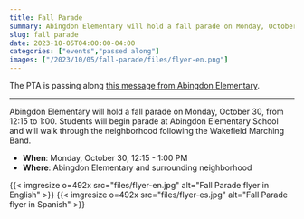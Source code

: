 ```yaml
--- 
title: Fall Parade
summary: Abingdon Elementary will hold a fall parade on Monday, October 30, from 12:15 to 1:00.
slug: fall parade
date: 2023-10-05T04:00:00-04:00
categories: ["events","passed along"]
images: ["/2023/10/05/fall-parade/files/flyer-en.png"]
---
```


The PTA is passing along [this message from Abingdon Elementary](https://abingdon.apsva.us/post/fall-parade/).

---

Abingdon Elementary will hold a fall parade on Monday, October 30, from 12:15 to 1:00. Students will begin parade at Abingdon Elementary School and will walk through the neighborhood following the Wakefield Marching Band.

- **When**: Monday, October 30, 12:15 - 1:00 PM
- **Where**: Abingdon Elementary and surrounding neighborhood

{{< imgresize o=492x src="files/flyer-en.jpg" alt="Fall Parade flyer in English" >}}
{{< imgresize o=492x src="files/flyer-es.jpg" alt="Fall Parade flyer in Spanish" >}}
